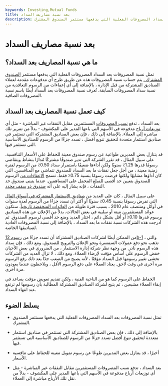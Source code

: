 ```yaml
---
keywords: Investing,Mutual Funds
title: بعد نسبة مصاريف السداد
description: تمثل نسبة المصروفات بعد السداد المصروفات الفعلية التي يدفعها مستثمر الصندوق المشترك.
---
```


# بعد نسبة مصاريف السداد
## ما هي نسبة المصاريف بعد السداد؟

تمثل نسبة المصروفات بعد السداد المصروفات الفعلية التي يدفعها مستثمر [الصندوق المشترك .](/mutualfund) يتم حساب نسبة المصروفات هذه عن طريق طرح أي مدفوعات مقدمة لعملاء الصناديق المشتركة من قبل الإدارة ، بالإضافة إلى أي إعفاءات من الرسوم التعاقدية من نسبة سداد المصروفات السابقة. تُعرف نسبة المصروفات بعد السداد أيضًا باسم نسبة المصروفات الصافية.

## كيف تعمل نسبة المصاريف بعد السداد

بعد السداد ، تدفع [نسب المصروفات](/expenseratio) المستثمرين مقابل النفقات غير المباشرة - مثل أي [توزيعات أرباح](/dividend) مدفوعة في الأسهم التي باعها المدير على المكشوف - بدلاً من تمرير تلك مباشرة إلى العملاء. بالإضافة إلى ذلك ، فإن بعض الصناديق المشتركة التي تستثمر في صناديق استثمار متعددة لتحقيق تنويع أفضل ، تسدد جزءًا من الرسوم للصناديق الأساسية التي تستثمر فيها.

قد يتنازل بعض المديرين طواعية عن رسوم صندوق معينة للحفاظ على الأسعار التنافسية. على سبيل المثال ، قد تقرر الشركة التي تدير صندوقًا مشتركًا مُدارًا بنشاط ويتقاضى رسومًا قدرها 1.25٪ سنويًا ولكن أداءها ضعيفًا باستمرار سداد 0.50٪ من الرسوم لفترة زمنية معينة ، من أجل جعل نفقات ما بعد السداد للصندوق تتماشى مع المنافسين. التي كان أداؤها مشابهًا ولكنها فرضت رسومًا بنسبة 0.75٪ فقط. تسمح [الإعفاءات من](/waiver) الرسوم للصندوق بتعيين حد أقصى للمبلغ المحمل على المساهمين. عندما يتبنى صندوق حد النفقات ، فإنه يشار إليه على أنه [صندوق ذو](/capped_fund) [سقف محدد](/capped_fund).

على سبيل المثال ، كان على العديد من [صناديق الاستثمار المشتركة في أسواق المال](/money-marketfund) التي تفرض رسومًا بنسبة 0.45٪ سنويًا أو أكثر أن تسدد جزءًا من الرسوم لعدة سنوات في أوائل ومنتصف عام 2010 ، بسبب فترة طويلة من [العائدات المنخفضة تاريخياً](/yield). ستكون عوائد المستثمرين ميتة أو سلبية في بعض الحالات. بدلاً من الإعلان عن هذه الصناديق برسوم قدرها 0.10٪ أو أقل بشكل دائم ، اختار العديد وضع حد أقصى لرسوم الصندوق. ثم أدرجت هذه الشركات نسبة نفقات ما بعد السداد ، بالإضافة إلى نسبة المصروفات العادية لصناديقها الخاصة.

من الممكن أيضًا لشركات الصناديق المشتركة أن تسدد جزءًا من [رسوم 12b-1](/12b-1fees) ، والتي تذهب نحو دفع عمولات السمسرة ونحو الإعلان والترويج للصندوق. ومع ذلك ، فإن سداد هذه الرسوم نادر. من وجهة نظر شركة إدارة الاستثمار ، من الضروري في بعض الأحيان خفض الرسوم على أساس مؤقت لإرضاء العملاء. ومع ذلك ، لا تزال العديد من الشركات تخشى تغيير رسومها قبل السداد مؤقتًا ، لأنه يصبح من الصعب جدًا بعد ذلك رفع الرسوم مرة أخرى في وقت لاحق. يعتاد العملاء على دفع الرسوم الأقل ، ويلاحظون عندما يعودون مرة أخرى.

الحفاظ على الرسوم كما هو من الناحية الفنية ، ولكن تقديم تعويض مؤقت يساعد في إبقاء العملاء مشبعين ، ثم يتيح لشركة الصناديق المشتركة المطالبة بأن رسومها لم ترتفع عند انتهاء السداد.

## يسلط الضوء

- تمثل نسبة المصروفات بعد السداد المصروفات الفعلية التي يدفعها مستثمر الصندوق المشترك.

- بالإضافة إلى ذلك ، فإن بعض الصناديق المشتركة التي تستثمر في صناديق استثمار متعددة لتحقيق تنوع أفضل تسدد جزءًا من الرسوم للصناديق الأساسية التي تستثمر فيها.

- أخيرًا ، قد يتنازل بعض المديرين طوعًا عن رسوم تمويل معينة للحفاظ على تنافسية الأسعار.

- بعد السداد ، تدفع نسب المصروفات المستثمرين مقابل النفقات غير المباشرة - مثل أي توزيعات أرباح مدفوعة في الأسهم التي باعها المدير على المكشوف - بدلاً من نقل تلك الأرباح مباشرة إلى العملاء.

